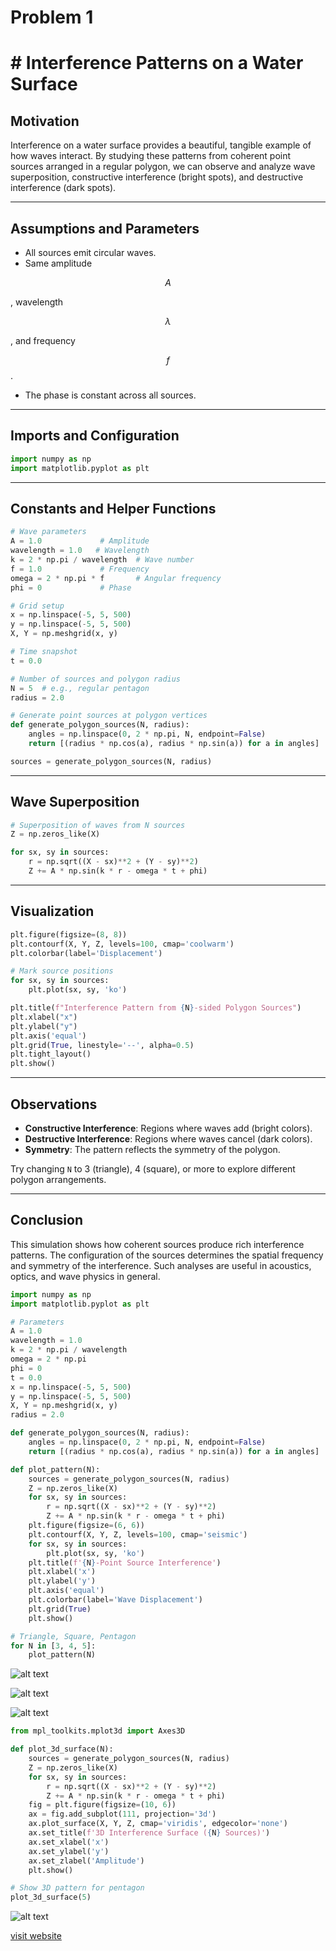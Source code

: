 # Problem 1

# # Interference Patterns on a Water Surface

## Motivation
Interference on a water surface provides a beautiful, tangible example of how waves interact. By studying these patterns from coherent point sources arranged in a regular polygon, we can observe and analyze wave superposition, constructive interference (bright spots), and destructive interference (dark spots).

---

## Assumptions and Parameters
- All sources emit circular waves.
- Same amplitude 

$$
 A 
 $$
 
 , wavelength 
 
 $$
  \lambda 
  $$
  
  , and frequency 
  
  $$
   f 
   $$
   .
- The phase is constant across all sources.

---

## Imports and Configuration
```python
import numpy as np
import matplotlib.pyplot as plt
```

---

## Constants and Helper Functions
```python
# Wave parameters
A = 1.0             # Amplitude
wavelength = 1.0   # Wavelength
k = 2 * np.pi / wavelength  # Wave number
f = 1.0             # Frequency
omega = 2 * np.pi * f       # Angular frequency
phi = 0             # Phase

# Grid setup
x = np.linspace(-5, 5, 500)
y = np.linspace(-5, 5, 500)
X, Y = np.meshgrid(x, y)

# Time snapshot
t = 0.0

# Number of sources and polygon radius
N = 5  # e.g., regular pentagon
radius = 2.0

# Generate point sources at polygon vertices
def generate_polygon_sources(N, radius):
    angles = np.linspace(0, 2 * np.pi, N, endpoint=False)
    return [(radius * np.cos(a), radius * np.sin(a)) for a in angles]

sources = generate_polygon_sources(N, radius)
```

---

## Wave Superposition
```python
# Superposition of waves from N sources
Z = np.zeros_like(X)

for sx, sy in sources:
    r = np.sqrt((X - sx)**2 + (Y - sy)**2)
    Z += A * np.sin(k * r - omega * t + phi)
```

---

## Visualization
```python
plt.figure(figsize=(8, 8))
plt.contourf(X, Y, Z, levels=100, cmap='coolwarm')
plt.colorbar(label='Displacement')

# Mark source positions
for sx, sy in sources:
    plt.plot(sx, sy, 'ko')

plt.title(f"Interference Pattern from {N}-sided Polygon Sources")
plt.xlabel("x")
plt.ylabel("y")
plt.axis('equal')
plt.grid(True, linestyle='--', alpha=0.5)
plt.tight_layout()
plt.show()
```

---

## Observations
- **Constructive Interference**: Regions where waves add (bright colors).
- **Destructive Interference**: Regions where waves cancel (dark colors).
- **Symmetry**: The pattern reflects the symmetry of the polygon.

Try changing `N` to 3 (triangle), 4 (square), or more to explore different polygon arrangements.

---

## Conclusion
This simulation shows how coherent sources produce rich interference patterns. The configuration of the sources determines the spatial frequency and symmetry of the interference. Such analyses are useful in acoustics, optics, and wave physics in general.

```python
import numpy as np
import matplotlib.pyplot as plt

# Parameters
A = 1.0
wavelength = 1.0
k = 2 * np.pi / wavelength
omega = 2 * np.pi
phi = 0
t = 0.0
x = np.linspace(-5, 5, 500)
y = np.linspace(-5, 5, 500)
X, Y = np.meshgrid(x, y)
radius = 2.0

def generate_polygon_sources(N, radius):
    angles = np.linspace(0, 2 * np.pi, N, endpoint=False)
    return [(radius * np.cos(a), radius * np.sin(a)) for a in angles]

def plot_pattern(N):
    sources = generate_polygon_sources(N, radius)
    Z = np.zeros_like(X)
    for sx, sy in sources:
        r = np.sqrt((X - sx)**2 + (Y - sy)**2)
        Z += A * np.sin(k * r - omega * t + phi)
    plt.figure(figsize=(6, 6))
    plt.contourf(X, Y, Z, levels=100, cmap='seismic')
    for sx, sy in sources:
        plt.plot(sx, sy, 'ko')
    plt.title(f'{N}-Point Source Interference')
    plt.xlabel('x')
    plt.ylabel('y')
    plt.axis('equal')
    plt.colorbar(label='Wave Displacement')
    plt.grid(True)
    plt.show()

# Triangle, Square, Pentagon
for N in [3, 4, 5]:
    plot_pattern(N)
```
![alt text](image-1.png)

![alt text](image.png)

![alt text](image-2.png)

```python
from mpl_toolkits.mplot3d import Axes3D

def plot_3d_surface(N):
    sources = generate_polygon_sources(N, radius)
    Z = np.zeros_like(X)
    for sx, sy in sources:
        r = np.sqrt((X - sx)**2 + (Y - sy)**2)
        Z += A * np.sin(k * r - omega * t + phi)
    fig = plt.figure(figsize=(10, 6))
    ax = fig.add_subplot(111, projection='3d')
    ax.plot_surface(X, Y, Z, cmap='viridis', edgecolor='none')
    ax.set_title(f'3D Interference Surface ({N} Sources)')
    ax.set_xlabel('x')
    ax.set_ylabel('y')
    ax.set_zlabel('Amplitude')
    plt.show()

# Show 3D pattern for pentagon
plot_3d_surface(5)
```

![alt text](image-3.png)

[visit website](https://colab.research.google.com/drive/1uLgyrHDDlL2_l9w8PafNX0HCOFjBmVYL?usp=sharing)